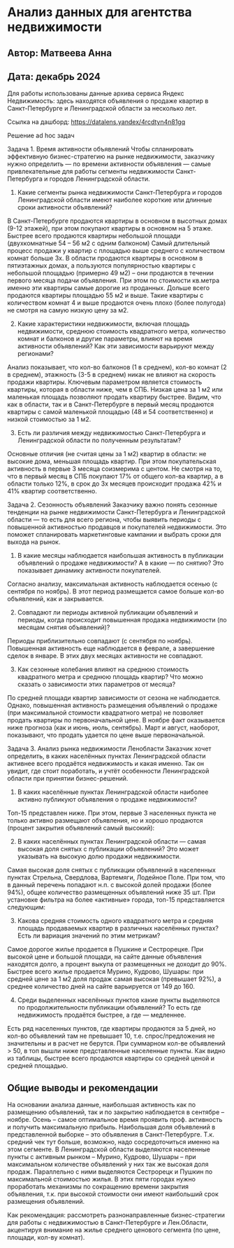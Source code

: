 # Анализ данных для агентства недвижимости
## Автор:  Матвеева Анна
## Дата: декабрь 2024

Для работы использованы данные архива сервиса Яндекс Недвижимость: здесь находятся объявления о продаже квартир в Санкт-Петербурге и Ленинградской области за несколько лет.

Ссылка на дашборд: https://datalens.yandex/4rcdtyn4n81gq

Решение ad hoc задач 

Задача 1. Время активности объявлений
Чтобы спланировать эффективную бизнес-стратегию на рынке недвижимости, заказчику нужно определить — по времени активности объявления — самые привлекательные для работы сегменты недвижимости Санкт-Петербурга и городов Ленинградской области.
 
1. Какие сегменты рынка недвижимости Санкт-Петербурга и городов Ленинградской области имеют наиболее короткие или длинные сроки активности объявлений?

В Санкт-Петербурге продаются квартиры в основном в высотных домах (9-12 этажей), при этом покупают квартиры в основном на 5 этаже. Быстрее всего продаются квартиры небольшой площади (двухкомнатные 54 – 56 м2 с одним балконом) Самый длительный процесс продажи у квартир с площадью выше среднего с количеством комнат больше 3х.
В области продаются квартиры в основном в пятиэтажных домах, а пользуются популярностью квартиры с небольшой площадью (примерно 49 м2) – они продаются в течении первого месяца подачи объявления. При этом по стоимости кв.метра именно эти квартиры самые дорогие из проданных. Дольше всего продаются квартиры площадью 55 м2 и выше. Такие квартиры с количеством комнат 4 и выше продаются очень плохо (более полугода) не смотря на самую низкую цену за м2.

2. Какие характеристики недвижимости, включая площадь недвижимости, среднюю стоимость квадратного метра, количество комнат и балконов и другие параметры, влияют на время активности объявлений? Как эти зависимости варьируют между регионами?

Анализ показывает, что кол-во балконов (1 в среднем), кол-во комнат (2 в среднем), этажность (3-5 в среднем) никак не влияют на скорость продажи квартиры. Ключевым параметром является стоимость квартиры, которая в области ниже, чем в СПБ. Низкая цена за 1 м2 или маленькая площадь позволяют продать квартиру быстрее. Видим, что как в области, так и в Санкт-Петербурге в первый месяц продаются квартиры с самой маленькой площадью (48 и 54 соответственно) и низкой стоимостью за 1 м2.

3. Есть ли различия между недвижимостью Санкт-Петербурга и Ленинградской области по полученным результатам?

Основные отличия (не считая цены за 1 м2) квартир в области: не высокие дома, меньшая площадь квартир. При этом покупательская активность в первые 3 месяца соизмерима с центом. Не смотря на то, что в первый месяц в СПБ покупают 17% от общего кол-ва квартир, а в области только 12%, в срок до 3х месяцев происходит продажа 42% и 41% квартир соответственно.

Задача 2. Сезонность объявлений
Заказчику важно понять сезонные тенденции на рынке недвижимости Санкт-Петербурга и Ленинградской области — то есть для всего региона, чтобы выявить периоды с повышенной активностью продавцов и покупателей недвижимости. Это поможет спланировать маркетинговые кампании и выбрать сроки для выхода на рынок. 

1. В какие месяцы наблюдается наибольшая активность в публикации объявлений о продаже недвижимости? А в какие — по снятию? Это показывает динамику активности покупателей.

Согласно анализу, максимальная активность наблюдается осенью (с сентября по ноябрь). В этот период размещается самое больше кол-во объявлений, как и закрывается.

2. Совпадают ли периоды активной публикации объявлений и периоды, когда происходит повышенная продажа недвижимости (по месяцам снятия объявлений)?

Периоды приблизительно совпадают (с сентября по ноябрь). Повышенная активность еще наблюдается в феврале, а завершение сделок в январе. В этих двух месяцах активности не совпадают.

3. Как сезонные колебания влияют на среднюю стоимость квадратного метра и среднюю площадь квартир? Что можно сказать о зависимости этих параметров от месяца?

По средней площади квартир зависимости от сезона не наблюдается. Однако, повышенная активность размещения объявлений о продаже (при максимальной стоимости квадратного метра) не позволяет продать квартиры по первоначальной цене. В ноябре факт оказывается ниже прогноза (как и июнь, июль, сентябрь). Март и август, наоборот, показывают, что продать удается по цене выше первоначальной.

Задача 3. Анализ рынка недвижимости Ленобласти
Заказчик хочет определить, в каких населённых пунктах Ленинградской области активнее всего продаётся недвижимость и какая именно. Так он увидит, где стоит поработать, и учтёт особенности Ленинградской области при принятии бизнес-решений.

1. В каких населённые пунктах Ленинградской области наиболее активно публикуют объявления о продаже недвижимости?

Топ-15 представлен ниже. При этом, первые 3 населенных пункта не только активно размещают объявления, но и хорошо продаются (процент закрытия объявлений самый высокий):
 
2. В каких населённых пунктах Ленинградской области — самая высокая доля снятых с публикации объявлений? Это может указывать на высокую долю продажи недвижимости.

Самая высокая доля снятых с публикации объявлений в населенных пунктах Стрельна, Свердлова, Вартемяги, Лодейное Поле. При том, что в данный перечень попадают н.п. с высокой долей продажи (более 94%), общее количество размещенных объявлений ниже 35 шт.
При установке фильтра на более «активные» города, топ-15 представляется следующим:
 
3. Какова средняя стоимость одного квадратного метра и средняя площадь продаваемых квартир в различных населённых пунктах? Есть ли вариация значений по этим метрикам?

Самое дорогое жилье продается в Пушкине и Сестрорецке. При высокой цене и большой площади, на сайте данные объявления находятся долго, а процент выкупа от размещенных не доходит до 90%.
Быстрее всего жилье продается Мурино, Кудрово, Шушары: при средней цене за 1 м2 доля продаж самая высокая (превышает 92%), а среднее количество дней на сайте варьируется от 149 до 160.
  
4. Среди выделенных населённых пунктов какие пункты выделяются по продолжительности публикации объявлений? То есть где недвижимость продаётся быстрее, а где — медленнее.

Есть ряд населенных пунктов, где квартиры продаются за 5 дней, но кол-во объявлений там не превышает 10, т.е. спрос/предложения не значительны и в расчет не берутся.
При суммарном кол-ве объявлений > 50, в топ вышли ниже представленные населенные пункты. Как видно из таблицы, быстрее всего продаются квартиры со средней ценой и средней площадью.
 

## Общие выводы и рекомендации
На основании анализа данные, наибольшая активность как по размещению объявлений, так и по закрытию наблюдается в сентябре – ноябре. Осень – самое оптимальное время проявить проф. активность и получить максимальную прибыль. 
Наибольшая доля объявлений в представленной выборке – это объявления в Санкт-Петербурге. Т.к. средний чек тут больше, возможно, надо сосредоточиться именно на этом сегменте.
В Ленинградской области выделяются населенные пункты с активным рынком – Мурино, Кудрово, Шушары – при максимальном количестве объявлений у них так же высокая доля продаж. Параллельно с ними выделяются Сестрорецк и Пушкин по максимальной стоимостью жилья. В этих пяти городах нужно проработать механизмы по сокращению времени закрытия объявления, т.к. при высокой стоимости они имеют наибольший срок размещения объявлений. 

Как рекомендация: рассмотреть разнонаправленные бизнес-стратегии для работы с недвижимостью в Санкт-Петербурге и Лен.Области, акцентируя внимание на жилье среднего ценового сегмента (по цене, площади, кол-ву комнат). 
